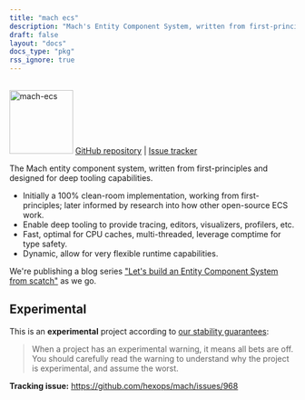 ```yaml
---
title: "mach ecs"
description: "Mach's Entity Component System, written from first-principles and designed for deep tooling capabilities."
draft: false
layout: "docs"
docs_type: "pkg"
rss_ignore: true
---
```


<div class="centered">
    <picture>
        <source media="(prefers-color-scheme: dark)" srcset="/assets/mach/ecs-full-dark.svg">
        <img alt="mach-ecs" src="/assets/mach/ecs-full-light.svg" style="height: 7rem; margin-top: 1rem;">
    </picture>
    <span>
        <a href="https://github.com/hexops/mach-ecs">GitHub repository</a> | <a href="https://github.com/hexops/mach/issues?q=is%3Aissue+is%3Aopen+label%3Aecs">Issue tracker</a>
    </span>
</div>

The Mach entity component system, written from first-principles and designed for deep tooling capabilities.

* Initially a 100% clean-room implementation, working from first-principles; later informed by research into how other open-source ECS work.
* Enable deep tooling to provide tracing, editors, visualizers, profilers, etc.
* Fast, optimal for CPU caches, multi-threaded, leverage comptime for type safety.
* Dynamic, allow for very flexible runtime capabilities.

We're publishing a blog series ["Let's build an Entity Component System from scatch"](https://devlog.hexops.com/categories/build-an-ecs/) as we go.

## Experimental

This is an **experimental** project according to [our stability guarantees](../../about/stability):

> When a project has an experimental warning, it means all bets are off. You should carefully read the warning to understand why the project is experimental, and assume the worst.

**Tracking issue:** https://github.com/hexops/mach/issues/968
